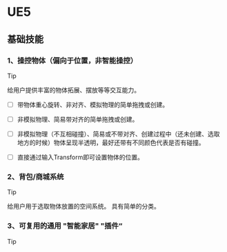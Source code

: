 # UE5
## 基础技能
### 1、操控物体（偏向于位置，非智能操控）

> [!tip]
> 给用户提供丰富的物体拓展、摆放等等交互能力。

- [ ] 带物体重心旋转、非对齐、模拟物理的简单拖拽或创建。
- [ ] 非模拟物理、简易带对齐的简单拖拽或创建。
- [ ] 非模拟物理（不互相碰撞）、简易或不带对齐、创建过程中（还未创建、选取地方的时候）物体呈现半透明，最好还带有不同颜色代表是否有碰撞。
- [ ] 直接通过输入Transform即可设置物体的位置。


### 2、背包/商城系统

> [!tip]
> 给用户用于选取物体放置的空间系统。
> 具有简单的分类。



### 3、可复用的通用 "智能家居" "插件“

> [!tip]
> 

